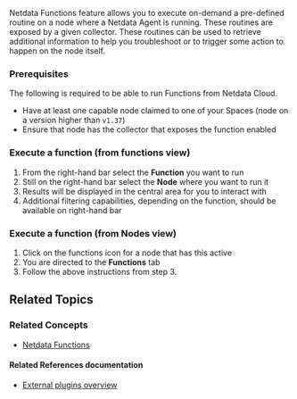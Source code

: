 <!--
title: "Run-time troubleshooting with Functions"
sidebar_label: "Run-time troubleshooting with Functions"
custom_edit_url: "https://github.com/netdata/netdata/blob/master/docs/tasks/operations/runtime-troubleshootting-with-functions.md"
learn_status: "Unpublished"
sidebar_position: "4"
learn_topic_type: "Tasks"
learn_rel_path: "Operations"
learn_docs_purpose: "Instructions on how to use Functions"
-->

Netdata Functions feature allows you to execute on-demand a pre-defined routine on a node where a Netdata Agent is running. These routines are exposed by a given collector. 
These routines can be used to retrieve additional information to help you troubleshoot or to trigger some action to happen on the node itself.


### Prerequisites

The following is required to be able to run Functions from Netdata Cloud.
* Have at least one capable node claimed to one of your Spaces (node on a version higher than `v1.37`)
* Ensure that node has the collector that exposes the function enabled

### Execute a function (from functions view)

1. From the right-hand bar select the **Function** you want to run
2. Still on the right-hand bar select the **Node** where you want to run it
3. Results will be displayed in the central area for you to interact with
4. Additional filtering capabilities, depending on the function, should be available on right-hand bar

### Execute a function (from Nodes view)

1. Click on the functions icon for a node that has this active
2. You are directed to the **Functions** tab
3. Follow the above instructions from step 3.

## Related Topics

### **Related Concepts**
- [Netdata Functions](https://github.com/netdata/netdata/blob/master/docs/concepts/guided-troubleshooting/netdata-functions.md)

#### Related References documentation
- [External plugins overview](https://github.com/netdata/netdata/tree/master/collectors/plugins.d#function)

